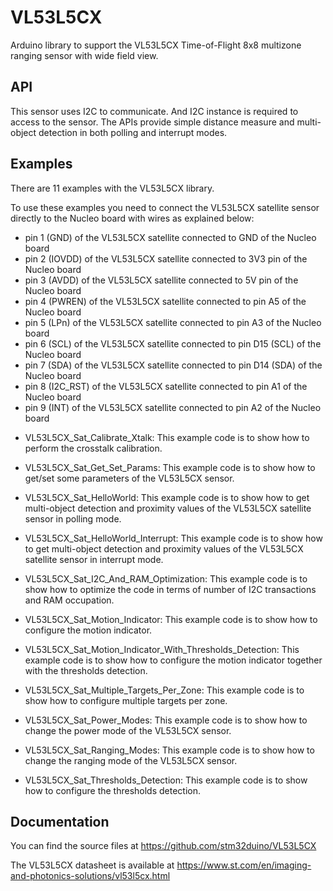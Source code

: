 # VL53L5CX
Arduino library to support the VL53L5CX Time-of-Flight 8x8 multizone ranging sensor with wide field view.

## API

This sensor uses I2C to communicate. And I2C instance is required to access to the sensor.
The APIs provide simple distance measure and multi-object detection in both polling and interrupt modes.

## Examples

There are 11 examples with the VL53L5CX library.

To use these examples you need to connect the VL53L5CX satellite sensor directly to the Nucleo board with wires as explained below:
- pin 1 (GND) of the VL53L5CX satellite connected to GND of the Nucleo board
- pin 2 (IOVDD) of the VL53L5CX satellite connected to 3V3 pin of the Nucleo board
- pin 3 (AVDD) of the VL53L5CX satellite connected to 5V pin of the Nucleo board
- pin 4 (PWREN) of the VL53L5CX satellite connected to pin A5 of the Nucleo board
- pin 5 (LPn) of the VL53L5CX satellite connected to pin A3 of the Nucleo board
- pin 6 (SCL) of the VL53L5CX satellite connected to pin D15 (SCL) of the Nucleo board
- pin 7 (SDA) of the VL53L5CX satellite connected to pin D14 (SDA) of the Nucleo board
- pin 8 (I2C_RST) of the VL53L5CX satellite connected to pin A1 of the Nucleo board
- pin 9 (INT) of the VL53L5CX satellite connected to pin A2 of the Nucleo board 

* VL53L5CX_Sat_Calibrate_Xtalk: This example code is to show how to perform the crosstalk calibration.

* VL53L5CX_Sat_Get_Set_Params: This example code is to show how to get/set some parameters of the 
  VL53L5CX sensor.

* VL53L5CX_Sat_HelloWorld: This example code is to show how to get multi-object detection and proximity
  values of the VL53L5CX satellite sensor in polling mode.

* VL53L5CX_Sat_HelloWorld_Interrupt: This example code is to show how to get multi-object detection and proximity
  values of the VL53L5CX satellite sensor in interrupt mode.

* VL53L5CX_Sat_I2C_And_RAM_Optimization: This example code is to show how to optimize the code in terms of 
  number of I2C transactions and RAM occupation.

* VL53L5CX_Sat_Motion_Indicator: This example code is to show how to configure the motion indicator.

* VL53L5CX_Sat_Motion_Indicator_With_Thresholds_Detection: This example code is to show how to configure 
  the motion indicator together with the thresholds detection.
  
* VL53L5CX_Sat_Multiple_Targets_Per_Zone: This example code is to show how to configure multiple targets 
  per zone.

* VL53L5CX_Sat_Power_Modes: This example code is to show how to change the power mode of the VL53L5CX 
  sensor.

* VL53L5CX_Sat_Ranging_Modes: This example code is to show how to change the ranging mode of the VL53L5CX 
  sensor.

* VL53L5CX_Sat_Thresholds_Detection: This example code is to show how to configure the thresholds 
  detection.

## Documentation

You can find the source files at
https://github.com/stm32duino/VL53L5CX

The VL53L5CX datasheet is available at
https://www.st.com/en/imaging-and-photonics-solutions/vl53l5cx.html
